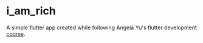 # i_am_rich

A simple flutter app created while following Angela Yu's flutter development [course](https://www.udemy.com/course/flutter-bootcamp-with-dart/).
